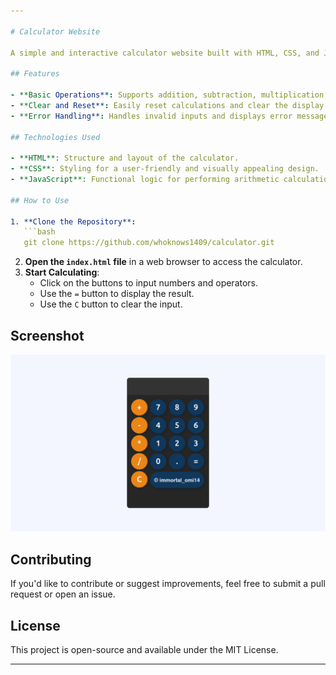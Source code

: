 ```yaml
---

# Calculator Website

A simple and interactive calculator website built with HTML, CSS, and JavaScript. This project offers basic arithmetic operations and aims to provide an easy-to-use interface, making it ideal for quick calculations directly in the browser.

## Features

- **Basic Operations**: Supports addition, subtraction, multiplication, and division.
- **Clear and Reset**: Easily reset calculations and clear the display with dedicated buttons.
- **Error Handling**: Handles invalid inputs and displays error messages where necessary.

## Technologies Used

- **HTML**: Structure and layout of the calculator.
- **CSS**: Styling for a user-friendly and visually appealing design.
- **JavaScript**: Functional logic for performing arithmetic calculations.

## How to Use

1. **Clone the Repository**:
   ```bash
   git clone https://github.com/whoknows1409/calculator.git
   ```
2. **Open the `index.html` file** in a web browser to access the calculator.
3. **Start Calculating**:
   - Click on the buttons to input numbers and operators.
   - Use the `=` button to display the result.
   - Use the `C` button to clear the input.

## Screenshot

![Calculator Screenshot](screenshot.png)

## Contributing

If you'd like to contribute or suggest improvements, feel free to submit a pull request or open an issue.

## License

This project is open-source and available under the MIT License.

---
```

